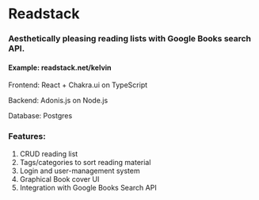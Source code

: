 # Readstack
### Aesthetically pleasing reading lists with Google Books search API. 

#### Example: readstack.net/kelvin

Frontend: React + Chakra.ui on TypeScript

Backend: Adonis.js on Node.js

Database: Postgres

### Features: 

1. CRUD reading list
2. Tags/categories to sort reading material
3. Login and user-management system
4. Graphical Book cover UI
5. Integration with Google Books Search API
